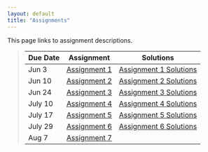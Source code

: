 ```yaml
---
layout: default
title: "Assignments"
---
```


This page links to assignment descriptions.

> Due Date |                Assignment                | Solutions             |
> -------- | ---------------------------------------- | --------------------- |
> Jun 3    | [Assignment 1](../assign/assign01.html)  | [Assignment 1 Solutions](../assign/sol/assign01sol.pdf) |
> Jun 10   | [Assignment 2](../assign/assign02.html)  | [Assignment 2 Solutions](../assign/sol/assign02sol.pdf) |
> Jun 24   | [Assignment 3](../assign/assign03.html)  | [Assignment 3 Solutions](../assign/sol/assign03sol.pdf) |
> July 10  | [Assignment 4](../assign/assign04.html)  | [Assignment 4 Solutions](../assign/sol/assign04sol.pdf) |
> July 17  | [Assignment 5](../assign/assign05.html)  | [Assignment 5 Solutions](../assign/sol/assign05sol.pdf) |
> July 29  | [Assignment 6](../assign/assign06.html)  | [Assignment 6 Solutions](../assign/sol/assign06sol.pdf)|
> Aug 7  | [Assignment 7](../assign/assign07.html)  | |